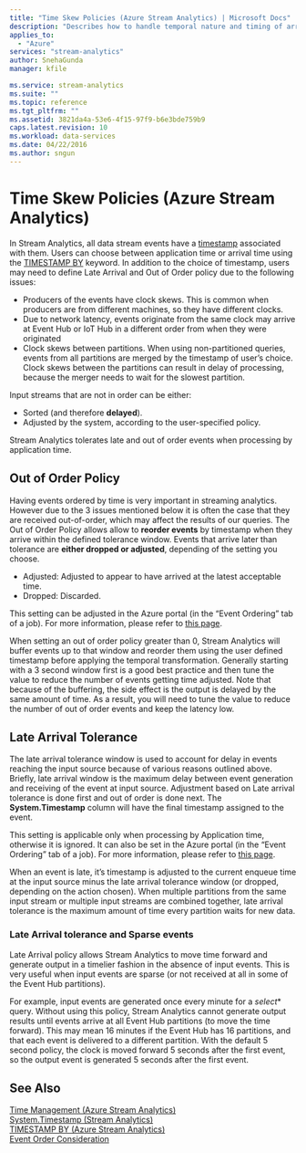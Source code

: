 ```yaml
---
title: "Time Skew Policies (Azure Stream Analytics) | Microsoft Docs"
description: "Describes how to handle temporal nature and timing of arrival of events in Azure Stream Analytics."
applies_to: 
  - "Azure"
services: "stream-analytics"
author: SnehaGunda
manager: kfile

ms.service: stream-analytics
ms.suite: ""
ms.topic: reference
ms.tgt_pltfrm: ""   
ms.assetid: 3821da4a-53e6-4f15-97f9-b6e3bde759b9
caps.latest.revision: 10
ms.workload: data-services
ms.date: 04/22/2016
ms.author: sngun
---
```

# Time Skew Policies (Azure Stream Analytics)
  In Stream Analytics, all data stream events have a [timestamp](https://msdn.microsoft.com/azure/stream-analytics/reference/system-timestamp-stream-analytics) associated with them. Users can choose between application time or arrival time using the [TIMESTAMP BY](https://msdn.microsoft.com/en-us/library/azure/mt573293.aspx) keyword.
  In addition to the choice of timestamp, users may need to define Late Arrival and Out of Order policy due to the following issues:
- Producers of the events have clock skews. This is common when producers are from different machines, so they have different clocks.
- Due to network latency, events originate from the same clock may arrive at Event Hub or IoT Hub in a different order from when they were originated
- Clock skews between partitions.  When using non-partitioned queries, events from all partitions are merged by the timestamp of user’s choice. Clock skews between the partitions can result in delay of processing, because the merger needs to wait for the slowest partition.

Input streams that are not in order can be either: 
- Sorted (and therefore **delayed**).
- Adjusted by the system, according to the user-specified policy.

Stream Analytics tolerates late and out of order events when processing by application time.


  
## **Out of Order Policy**  
Having events ordered by time is very important in streaming analytics. However due to the 3 issues mentioned below it is often the case that they are received out-of-order, which may affect the results of our queries.
The Out of Order Policy allows allow to **reorder events** by timestamp when they arrive within the defined tolerance window. 
Events that arrive later than tolerance are **either dropped or adjusted**, depending of the setting you choose.
- Adjusted: Adjusted to appear to have arrived at the latest acceptable time. 
- Dropped: Discarded.

This setting can be adjusted in the Azure portal (in the “Event Ordering” tab of a job). For more information, please refer to [this page](https://docs.microsoft.com/azure/stream-analytics/stream-analytics-out-of-order-and-late-events).

When setting an out of order policy greater than 0, Stream Analytics will buffer events up to that window and reorder them using the user defined timestamp before applying the temporal transformation. Generally starting with a 3 second window first is a good best practice and then tune the value to reduce the number of events getting time adjusted. Note that because of the buffering, the side effect is the output is delayed by the same amount of time.
As a result, you will need to tune the value to reduce the number of out of order events and keep the latency low.


  
## **Late Arrival Tolerance**  
The late arrival tolerance window is used to account for delay in events reaching the input source because of various reasons outlined above.
Briefly, late arrival window is the maximum delay between event generation and receiving of the event at input source. Adjustment based on Late arrival tolerance is done first and out of order is done next. The **System.Timestamp** column will have the final timestamp assigned to the event.

This setting is applicable only when processing by Application time, otherwise it is ignored. It can also be set in the Azure portal (in the “Event Ordering” tab of a job). For more information, please refer to [this page](https://docs.microsoft.com/azure/stream-analytics/stream-analytics-out-of-order-and-late-events).

When an event is late, it’s timestamp is adjusted to the current enqueue time at the input source minus the late arrival tolerance window (or dropped, depending on the action chosen).
When multiple partitions from the same input stream or multiple input streams are combined together, late arrival tolerance is the maximum amount of time every partition waits for new data. 


### **Late Arrival tolerance and Sparse events**  
Late Arrival policy allows Stream Analytics to move time forward and generate output in a timelier fashion in the absence of input events. This is very useful when input events are sparse (or not received at all in some of the Event Hub partitions).

For example, input events are generated once every minute for a *select** query. Without using this policy, Stream Analytics cannot generate output results until events arrive at all Event Hub partitions (to move the time forward). This may mean 16 minutes if the Event Hub has 16 partitions, and that each event is delivered to a different partition. With the default 5 second policy, the clock is moved forward 5 seconds after the first event, so the output event is generated 5 seconds after the first event.

  
## See Also  
 [Time Management &#40;Azure Stream Analytics&#41;](time-management-azure-stream-analytics.md)   
 [System.Timestamp  &#40;Stream Analytics&#41;](system-timestamp-stream-analytics.md)   
 [TIMESTAMP BY &#40;Azure Stream Analytics&#41;](timestamp-by-azure-stream-analytics.md)  
 [Event Order Consideration](https://docs.microsoft.com/azure/stream-analytics/stream-analytics-out-of-order-and-late-events)
  
  
